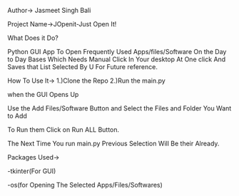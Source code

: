 Author-> Jasmeet Singh Bali

Project Name->JOpenit-Just Open It!

What Does it Do?

Python GUI App To Open Frequently Used Apps/files/Software  On the Day to Day Bases Which Needs Manual Click 
In Your desktop At One click And Saves that List Selected By U For Future reference.


How To Use It->
1.)Clone the Repo
2.)Run the main.py 

when the GUI Opens Up 



Use the Add Files/Software Button and Select the Files and Folder You Want to Add

To Run them Click on Run ALL Button.

The Next Time You run main.py Previous Selection Will Be their Already.




Packages Used->

-tkinter(For GUI)

-os(for Opening The Selected Apps/Files/Softwares)

